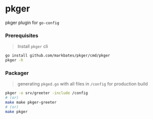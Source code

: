 # pkger

pkger plugin for `go-config`

### Prerequisites

> Install `pkger` cli

```bash
go install github.com/markbates/pkger/cmd/pkger
pkger -h
```

### Packager

> generating `pkged.go` with all files in `/config` for production build

```bash
pkger -o srv/greeter -include /config
# (or)
make make pkger-greeter
# (or)
make pkger
```
